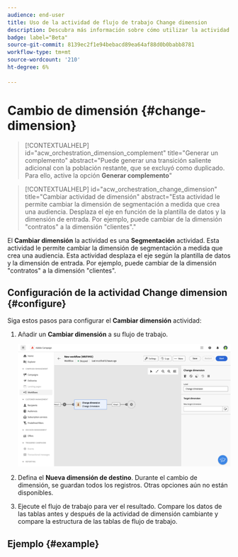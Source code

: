 ```yaml
---
audience: end-user
title: Uso de la actividad de flujo de trabajo Change dimension
description: Descubra más información sobre cómo utilizar la actividad del flujo de trabajo Cambiar dimensión
badge: label="Beta"
source-git-commit: 8139ec2f1e94bebacd89ea64af88d0b0babb8781
workflow-type: tm+mt
source-wordcount: '210'
ht-degree: 6%

---
```



# Cambio de dimensión {#change-dimension}

>[!CONTEXTUALHELP]
>id="acw_orchestration_dimension_complement"
>title="Generar un complemento"
>abstract="Puede generar una transición saliente adicional con la población restante, que se excluyó como duplicado. Para ello, active la opción **Generar complemento**"

>[!CONTEXTUALHELP]
>id="acw_orchestration_change_dimension"
>title="Cambiar actividad de dimensión"
>abstract="Esta actividad le permite cambiar la dimensión de segmentación a medida que crea una audiencia. Desplaza el eje en función de la plantilla de datos y la dimensión de entrada. Por ejemplo, puede cambiar de la dimensión &quot;contratos&quot; a la dimensión &quot;clientes&quot;."

El **Cambiar dimensión** la actividad es una **Segmentación** actividad. Esta actividad le permite cambiar la dimensión de segmentación a medida que crea una audiencia. Esta actividad desplaza el eje según la plantilla de datos y la dimensión de entrada. Por ejemplo, puede cambiar de la dimensión &quot;contratos&quot; a la dimensión &quot;clientes&quot;.

## Configuración de la actividad Change dimension {#configure}

Siga estos pasos para configurar el **Cambiar dimensión** actividad:

1. Añadir un **Cambiar dimensión** a su flujo de trabajo.

   ![](../assets/workflow-change-dimension.png)

1. Defina el **Nueva dimensión de destino**. Durante el cambio de dimensión, se guardan todos los registros. Otras opciones aún no están disponibles.

1. Ejecute el flujo de trabajo para ver el resultado. Compare los datos de las tablas antes y después de la actividad de dimensión cambiante y compare la estructura de las tablas de flujo de trabajo.

## Ejemplo {#example}



